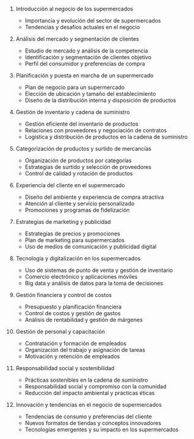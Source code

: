 1. Introducción al negocio de los supermercados
   - Importancia y evolución del sector de supermercados
   - Tendencias y desafíos actuales en el negocio

2. Análisis del mercado y segmentación de clientes
   - Estudio de mercado y análisis de la competencia
   - Identificación y segmentación de clientes objetivo
   - Perfil del consumidor y preferencias de compra

3. Planificación y puesta en marcha de un supermercado
   - Plan de negocio para un supermercado
   - Elección de ubicación y tamaño del establecimiento
   - Diseño de la distribución interna y disposición de productos

4. Gestión de inventario y cadena de suministro
   - Gestión eficiente del inventario de productos
   - Relaciones con proveedores y negociación de contratos
   - Logística y distribución de productos en la cadena de suministro

5. Categorización de productos y surtido de mercancías
   - Organización de productos por categorías
   - Estrategias de surtido y selección de proveedores
   - Control de calidad y rotación de productos

6. Experiencia del cliente en el supermercado
   - Diseño del ambiente y experiencia de compra atractiva
   - Atención al cliente y servicio personalizado
   - Promociones y programas de fidelización

7. Estrategias de marketing y publicidad
   - Estrategias de precios y promociones
   - Plan de marketing para supermercados
   - Uso de medios de comunicación y publicidad digital

8. Tecnología y digitalización en los supermercados
   - Uso de sistemas de punto de venta y gestión de inventario
   - Comercio electrónico y aplicaciones móviles
   - Big data y análisis de datos para la toma de decisiones

9. Gestión financiera y control de costos
   - Presupuesto y planificación financiera
   - Control de costos y gestión de gastos
   - Análisis de rentabilidad y gestión de márgenes

10. Gestión de personal y capacitación
     - Contratación y formación de empleados
     - Organización del trabajo y asignación de tareas
     - Motivación y retención de empleados

11. Responsabilidad social y sostenibilidad
     - Prácticas sostenibles en la cadena de suministro
     - Responsabilidad social y compromiso con la comunidad
     - Reducción del impacto ambiental y prácticas éticas

12. Innovación y tendencias en el negocio de supermercados
     - Tendencias de consumo y preferencias del cliente
     - Nuevos formatos de tiendas y conceptos innovadores
     - Tecnologías emergentes y su impacto en los supermercados

